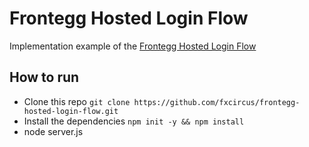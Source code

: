 # Frontegg Hosted Login Flow

Implementation example of the [Frontegg Hosted Login Flow](https://docs.frontegg.com/docs/native-hosted-login)


## How to run

- Clone this repo `git clone https://github.com/fxcircus/frontegg-hosted-login-flow.git`
- Install the dependencies `npm init -y && npm install`
- node server.js
